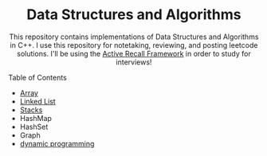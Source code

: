 <h1 align="center">Data Structures and Algorithms</h1>

<p align="center">This repository contains implementations of Data Structures and Algorithms in C++. I use this repository for notetaking, reviewing, and posting leetcode solutions. I'll be using the <a href="https://www.youtube.com/watch?v=fDbxPVn02VU">Active Recall Framework</a> in order to study for interviews! </p>

Table of Contents
<ul>
  <li><a href="https://github.com/andreidimaano/DataStructuresAlgorithms/tree/main/data-structures/arrays">Array</a></li>
  <li><a href="https://github.com/andreidimaano/DataStructuresAlgorithms/tree/main/data-structures/linked-list">Linked List</a></li>
  <li><a href="https://github.com/andreidimaano/DataStructuresAlgorithms/tree/main/data-structures/stacks/Valid-Parentheses">Stacks</a></li>
  <li>HashMap</li>
  <li>HashSet</li>
  <li>Graph</li>
  <li><a href="https://github.com/andreidimaano/DataStructuresAlgorithms/tree/main/algorithms/dynamic-programming">dynamic programming<a/></li>
</ul>


